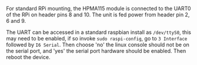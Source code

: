 For standard RPi mounting, the HPMA115 module is connected to the UART0 of the RPi on header pins 8 and 10. The unit is fed power from header pin 2, 6 and 9.

The UART can be accessed in a standard raspbian install as `/dev/ttyS0`, this may need to be enabled, if so invoke `sudo raspi-config`, go to `3 Interface` followed by `I6 Serial`. Then choose 'no' the linux console should not be on the serial port, and 'yes' the serial port hardware should be enabled. Then reboot the device. 
